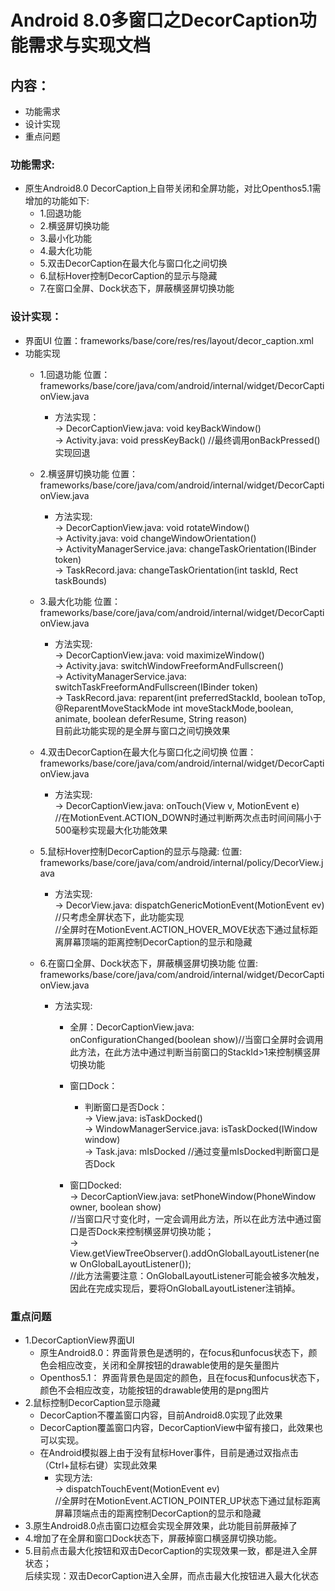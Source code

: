 # Android 8.0多窗口之DecorCaption功能需求与实现文档

## 内容：
  - 功能需求
  - 设计实现
  - 重点问题
  
### 功能需求:
  - 原生Android8.0 DecorCaption上自带关闭和全屏功能，对比Openthos5.1需增加的功能如下:
    - 1.回退功能
    - 2.横竖屏切换功能
    - 3.最小化功能
    - 4.最大化功能
    - 5.双击DecorCaption在最大化与窗口化之间切换
    - 6.鼠标Hover控制DecorCaption的显示与隐藏
    - 7.在窗口全屏、Dock状态下，屏蔽横竖屏切换功能
    
### 设计实现：
  - 界面UI 位置：frameworks/base/core/res/res/layout/decor_caption.xml
  - 功能实现
    - 1.回退功能 位置：frameworks/base/core/java/com/android/internal/widget/DecorCaptionView.java
      - 方法实现：  
      -> DecorCaptionView.java: void keyBackWindow()<br />
      -> Activity.java: void pressKeyBack() //最终调用onBackPressed()实现回退
      
    - 2.横竖屏切换功能 位置：frameworks/base/core/java/com/android/internal/widget/DecorCaptionView.java
      - 方法实现:   
      -> DecorCaptionView.java: void rotateWindow()<br />
      -> Activity.java: void changeWindowOrientation()<br />
      -> ActivityManagerService.java: changeTaskOrientation(IBinder token)<br />
      -> TaskRecord.java: changeTaskOrientation(int taskId, Rect taskBounds)
    
    - 3.最大化功能 位置：frameworks/base/core/java/com/android/internal/widget/DecorCaptionView.java
      - 方法实现:    
      -> DecorCaptionView.java: void maximizeWindow()<br />
      -> Activity.java: switchWindowFreeformAndFullscreen()<br />
      -> ActivityManagerService.java: switchTaskFreeformAndFullscreen(IBinder token)<br />
      -> TaskRecord.java: reparent(int preferredStackId, boolean toTop, @ReparentMoveStackMode int moveStackMode,boolean, animate, boolean deferResume, String reason)<br />
      目前此功能实现的是全屏与窗口之间切换效果
    
    - 4.双击DecorCaption在最大化与窗口化之间切换 位置：frameworks/base/core/java/com/android/internal/widget/DecorCaptionView.java
      - 方法实现:    
      -> DecorCaptionView.java: onTouch(View v, MotionEvent e)<br />
          //在MotionEvent.ACTION_DOWN时通过判断两次点击时间间隔小于500毫秒实现最大化功能效果
  
    - 5.鼠标Hover控制DecorCaption的显示与隐藏: 位置: frameworks/base/core/java/com/android/internal/policy/DecorView.java
      - 方法实现:    
      -> DecorView.java: dispatchGenericMotionEvent(MotionEvent ev)<br />
          //只考虑全屏状态下，此功能实现<br />
          //全屏时在MotionEvent.ACTION_HOVER_MOVE状态下通过鼠标距离屏幕顶端的距离控制DecorCaption的显示和隐藏
          
    - 6.在窗口全屏、Dock状态下，屏蔽横竖屏切换功能 位置: frameworks/base/core/java/com/android/internal/widget/DecorCaptionView.java
      - 方法实现:    
        - 全屏：DecorCaptionView.java: onConfigurationChanged(boolean show)//当窗口全屏时会调用此方法，在此方法中通过判断当前窗口的StackId>1来控制横竖屏切换功能
        - 窗口Dock：
          - 判断窗口是否Dock：    
          -> View.java: isTaskDocked()<br />
          -> WindowManagerService.java: isTaskDocked(IWindow window)<br />
          -> Task.java: mIsDocked //通过变量mIsDocked判断窗口是否Dock
          
        - 窗口Docked:    
          -> DecorCaptionView.java: setPhoneWindow(PhoneWindow owner, boolean show)<br />
          //当窗口尺寸变化时，一定会调用此方法，所以在此方法中通过窗口是否Dock来控制横竖屏切换功能；<br />
          -> View.getViewTreeObserver().addOnGlobalLayoutListener(new OnGlobalLayoutListener());<br />
          //此方法需要注意：OnGlobalLayoutListener可能会被多次触发，因此在完成实现后，要将OnGlobalLayoutListener注销掉。

### 重点问题
  - 1.DecorCaptionView界面UI
    - 原生Android8.0：界面背景色是透明的，在focus和unfocus状态下，颜色会相应改变，关闭和全屏按钮的drawable使用的是矢量图片
    - Openthos5.1： 界面背景色是固定的颜色，且在focus和unfocus状态下，颜色不会相应改变，功能按钮的drawable使用的是png图片
  - 2.鼠标控制DecorCaption显示隐藏
    - DecorCaption不覆盖窗口内容，目前Android8.0实现了此效果
    - DecorCaption覆盖窗口内容，DecorCaptionView中留有接口，此效果也可以实现。
    - 在Android模拟器上由于没有鼠标Hover事件，目前是通过双指点击（Ctrl+鼠标右键）实现此效果
      - 实现方法:    
      -> dispatchTouchEvent(MotionEvent ev)<br />
      //全屏时在MotionEvent.ACTION_POINTER_UP状态下通过鼠标距离屏幕顶端点击的距离控制DecorCaption的显示和隐藏
  - 3.原生Android8.0点击窗口边框会实现全屏效果，此功能目前屏蔽掉了
  - 4.增加了在全屏和窗口Dock状态下，屏蔽掉窗口横竖屏切换功能。
  - 5.目前点击最大化按钮和双击DecorCaption的实现效果一致，都是进入全屏状态；    
      后续实现：双击DecorCaption进入全屏，而点击最大化按钮进入最大化状态
      
      
      
      
      
      









